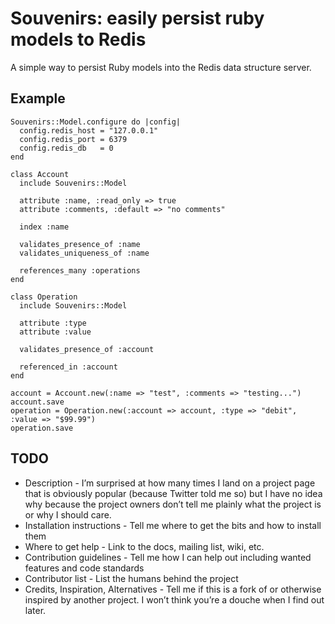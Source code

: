 # Souvenirs: easily persist ruby models to Redis #

A simple way to persist Ruby models into the Redis data structure server.

## Example ##

    Souvenirs::Model.configure do |config|
      config.redis_host = "127.0.0.1"
      config.redis_port = 6379
      config.redis_db   = 0
    end

    class Account
      include Souvenirs::Model

      attribute :name, :read_only => true
      attribute :comments, :default => "no comments"

      index :name

      validates_presence_of :name
      validates_uniqueness_of :name

      references_many :operations
    end

    class Operation
      include Souvenirs::Model

      attribute :type
      attribute :value

      validates_presence_of :account

      referenced_in :account
    end

    account = Account.new(:name => "test", :comments => "testing...")
    account.save
    operation = Operation.new(:account => account, :type => "debit", :value => "$99.99")
    operation.save

## TODO ##

  * Description - I’m surprised at how many times I land on a project page that is obviously popular (because Twitter told me so) but I have no idea why because the project owners don’t tell me plainly what the project is or why I should care.
  * Installation instructions - Tell me where to get the bits and how to install them
  * Where to get help - Link to the docs, mailing list, wiki, etc.
  * Contribution guidelines - Tell me how I can help out including wanted features and code standards
  * Contributor list - List the humans behind the project
  * Credits, Inspiration, Alternatives - Tell me if this is a fork of or otherwise inspired by another project. I won’t think you’re a douche when I find out later.

